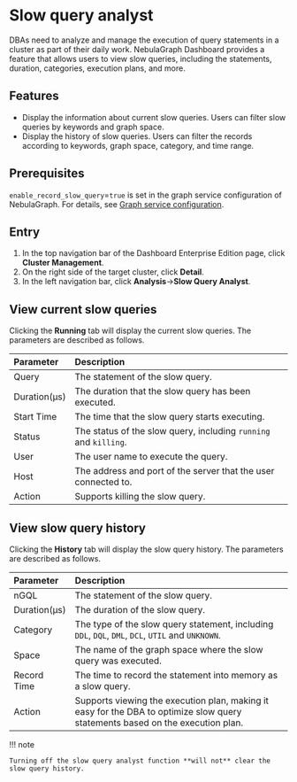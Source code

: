 # Slow query analyst

DBAs need to analyze and manage the execution of query statements in a cluster as part of their daily work. NebulaGraph Dashboard provides a feature that allows users to view slow queries, including the statements, duration, categories, execution plans, and more.

## Features

- Display the information about current slow queries. Users can filter slow queries by keywords and graph space.
- Display the history of slow queries. Users can filter the records according to keywords, graph space, category, and time range.

## Prerequisites

`enable_record_slow_query`=`true` is set in the graph service configuration of NebulaGraph. For details, see [Graph service configuration](../../../5.configurations-and-logs/1.configurations/3.graph-config.md).

## Entry

1. In the top navigation bar of the Dashboard Enterprise Edition page, click **Cluster Management**.
2. On the right side of the target cluster, click **Detail**.
3. In the left navigation bar, click **Analysis**->**Slow Query Analyst**.

## View current slow queries

Clicking the **Running** tab will display the current slow queries. The parameters are described as follows.

|Parameter|Description|
|:--|:--|
|Query|The statement of the slow query.|
|Duration(μs)|The duration that the slow query has been executed.|
|Start Time|The time that the slow query starts executing.|
|Status|The status of the slow query, including `running` and `killing`.|
|User|The user name to execute the query. |
|Host|The address and port of the server that the user connected to.|
|Action| Supports killing the slow query.|

## View slow query history

Clicking the **History** tab will display the slow query history. The parameters are described as follows.

|Parameter|Description|
|:--|:--|
|nGQL|The statement of the slow query.|
|Duration(μs)|The duration of the slow query.|
|Category|The type of the slow query statement, including `DDL`, `DQL`, `DML`, `DCL`, `UTIL` and `UNKNOWN`.|
|Space|The name of the graph space where the slow query was executed.|
|Record Time|The time to record the statement into memory as a slow query.|
|Action|Supports viewing the execution plan, making it easy for the DBA to optimize slow query statements based on the execution plan.|

!!! note

    Turning off the slow query analyst function **will not** clear the slow query history.